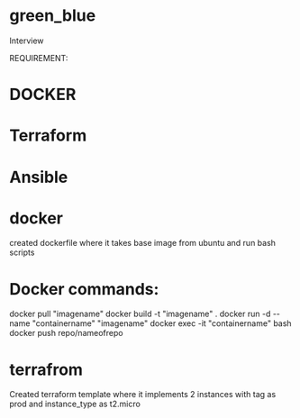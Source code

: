 # green_blue
Interview 

REQUIREMENT:
# DOCKER
# Terraform
# Ansible

# docker
created dockerfile where it takes base image from ubuntu and run bash scripts
# Docker commands:

docker pull "imagename" 
docker build -t "imagename" . 
docker run -d --name "containername" "imagename"
docker exec -it "containername" bash 
docker push repo/nameofrepo

# terrafrom

Created terraform template where it implements 2 instances with tag as prod and instance_type as t2.micro

